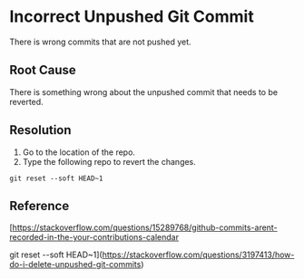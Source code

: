 # Incorrect Unpushed Git Commit
There is wrong commits that are not pushed yet.

## Root Cause
There is something wrong about the unpushed commit that needs to be reverted.

## Resolution
1. Go to the location of the repo.
2. Type the following repo to revert the changes.
```
git reset --soft HEAD~1
```

## Reference
[https://stackoverflow.com/questions/15289768/github-commits-arent-recorded-in-the-your-contributions-calendar

git reset --soft HEAD~1](https://stackoverflow.com/questions/3197413/how-do-i-delete-unpushed-git-commits)
